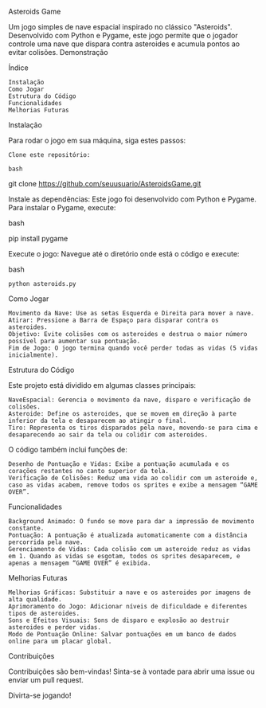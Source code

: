 Asteroids Game

Um jogo simples de nave espacial inspirado no clássico "Asteroids". Desenvolvido com Python e Pygame, este jogo permite que o jogador controle uma nave que dispara contra asteroides e acumula pontos ao evitar colisões.
Demonstração

Índice

    Instalação
    Como Jogar
    Estrutura do Código
    Funcionalidades
    Melhorias Futuras

Instalação

Para rodar o jogo em sua máquina, siga estes passos:

    Clone este repositório:

    bash

git clone https://github.com/seuusuario/AsteroidsGame.git

Instale as dependências: Este jogo foi desenvolvido com Python e Pygame. Para instalar o Pygame, execute:

bash

pip install pygame

Execute o jogo: Navegue até o diretório onde está o código e execute:

bash

    python asteroids.py

Como Jogar

    Movimento da Nave: Use as setas Esquerda e Direita para mover a nave.
    Atirar: Pressione a Barra de Espaço para disparar contra os asteroides.
    Objetivo: Evite colisões com os asteroides e destrua o maior número possível para aumentar sua pontuação.
    Fim de Jogo: O jogo termina quando você perder todas as vidas (5 vidas inicialmente).

Estrutura do Código

Este projeto está dividido em algumas classes principais:

    NaveEspacial: Gerencia o movimento da nave, disparo e verificação de colisões.
    Asteroide: Define os asteroides, que se movem em direção à parte inferior da tela e desaparecem ao atingir o final.
    Tiro: Representa os tiros disparados pela nave, movendo-se para cima e desaparecendo ao sair da tela ou colidir com asteroides.

O código também inclui funções de:

    Desenho de Pontuação e Vidas: Exibe a pontuação acumulada e os corações restantes no canto superior da tela.
    Verificação de Colisões: Reduz uma vida ao colidir com um asteroide e, caso as vidas acabem, remove todos os sprites e exibe a mensagem “GAME OVER”.

Funcionalidades

    Background Animado: O fundo se move para dar a impressão de movimento constante.
    Pontuação: A pontuação é atualizada automaticamente com a distância percorrida pela nave.
    Gerenciamento de Vidas: Cada colisão com um asteroide reduz as vidas em 1. Quando as vidas se esgotam, todos os sprites desaparecem, e apenas a mensagem “GAME OVER” é exibida.

Melhorias Futuras

    Melhorias Gráficas: Substituir a nave e os asteroides por imagens de alta qualidade.
    Aprimoramento do Jogo: Adicionar níveis de dificuldade e diferentes tipos de asteroides.
    Sons e Efeitos Visuais: Sons de disparo e explosão ao destruir asteroides e perder vidas.
    Modo de Pontuação Online: Salvar pontuações em um banco de dados online para um placar global.

Contribuições

Contribuições são bem-vindas! Sinta-se à vontade para abrir uma issue ou enviar um pull request.

Divirta-se jogando!
